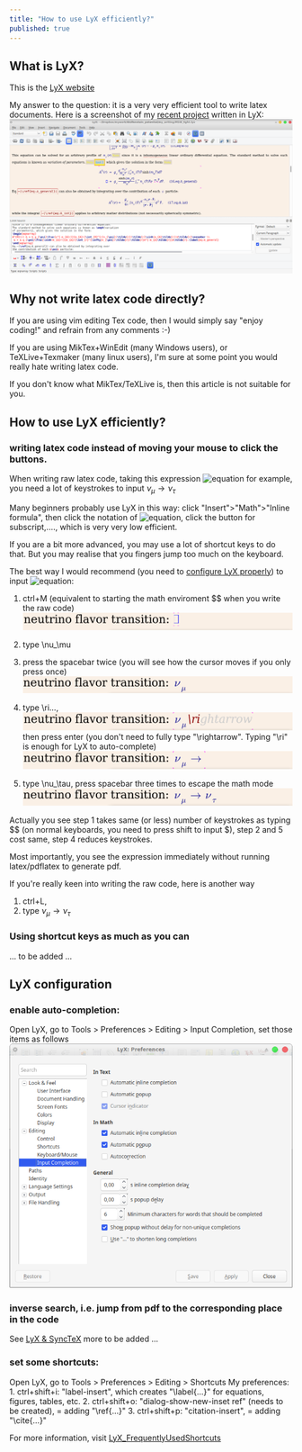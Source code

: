 ```yaml
---
title: "How to use LyX efficiently?"
published: true
---
```



## What is LyX?
This is the [LyX website](https://www.lyx.org/)

My answer to the question:
it is a very very efficient tool to write latex documents.
Here is a screenshot of my [recent project](https://arxiv.org/abs/1909.07505) written in LyX:
![Image description](/image/lyx_use.png)

## Why not write latex code directly?
If you are using vim editing Tex code, then I would simply say "enjoy coding!" and refrain from any comments :-)

If you are using MikTex+WinEdit (many Windows users), or TeXLive+Texmaker (many linux users), I'm sure at some point you would really hate writing latex code.

If you don't know what MikTex/TeXLive is, then this article is not suitable for you.

## How to use LyX efficiently?
### writing latex code instead of moving your mouse to click the buttons.
When writing raw latex code, taking this expression 
![equation](https://latex.codecogs.com/gif.download?%24%5Cnu_%5Cmu%20%5Crightarrow%20%5Cnu_%5Ctau%24) for example, you need a lot of keystrokes to input
$\nu_\mu \rightarrow \nu_\tau$

Many beginners probably use LyX in this way:
click "Insert">"Math">"Inline formula", then click the notation of ![equation](https://latex.codecogs.com/gif.download?%24%5Cnu%24), click the button for subscript,...., which is very very low efficient.

If you are a bit more advanced, you may use a lot of shortcut keys to do that. But you may realise that you fingers jump too much on the keyboard.

The best way I would recommend (you need to [configure LyX properly](#lyx-configuration)) to input ![equation](https://latex.codecogs.com/gif.download?%24%5Cnu_%5Cmu%20%5Crightarrow%20%5Cnu_%5Ctau%24):

1. ctrl+M (equivalent to starting the math enviroment $$ when you write the raw code)  
  ![Image description](/image/lyx_try_1.png)

2. type \nu_\mu

3. press the spacebar twice (you will see how the cursor moves if you only press once)  
  ![Image description](/image/lyx_try_2.png)

4. type \ri...,  
  ![Image description](/image/lyx_try_3.png)    
  then press enter (you don't need to fully type "\rightarrow". Typing "\ri" is enough for LyX to auto-complete)  
  ![Image description](/image/lyx_try_4.png)  


5. type \nu_\tau, press spacebar three times to escape the math mode  
  ![Image description](/image/lyx_try_5.png)

Actually you see step 1 takes same (or less) number of keystrokes as typing $$ (on normal keyboards, you need to press shift to input $), step 2 and 5 cost same, step 4 reduces keystrokes.

Most importantly, you see the expression immediately without running latex/pdflatex to generate pdf.

If you're really keen into writing the raw code, here is another way
1. ctrl+L,
2. type $\nu_\mu \rightarrow \nu_\tau$

### Using shortcut keys as much as you can

... to be added ...

## LyX configuration 

### enable auto-completion:
  Open LyX, go to Tools > Preferences > Editing > Input Completion, set those items as follows  
 ![Image description](/image/LyX_set.png)
 
### inverse search, i.e. jump from pdf to the corresponding place in the code

  See [LyX & SyncTeX](https://wiki.lyx.org/LyX/SyncTeX)
  more to be added ...
  
### set some shortcuts:
  Open LyX, go to Tools > Preferences > Editing > Shortcuts
  My preferences:
    1. ctrl+shift+i: "label-insert", which creates "\label{...}" for equations, figures, tables, etc.
    2. ctrl+shift+o: "dialog-show-new-inset ref" (needs to be created), = adding "\ref{...}"
    3. ctrl+shift+p: "citation-insert", = adding "\cite{...}"
    
  For more information, visit [LyX_FrequentlyUsedShortcuts](https://wiki.lyx.org/Tips/FrequentlyUsedShortcuts)    
  
  





